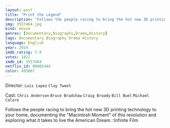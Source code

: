 ```yaml
---
layout: post
title: "Print the Legend"
description: "Follows the people racing to bring the hot new 3D printing technology to your home, documenting the Macintosh Moment of this revolution and exploring what it takes to live the American Dream.::Infinite Film.."
img: 3557464.jpg
kind: movie
genres: [Documentary,Biography,Drama,History]
tags: Documentary Biography Drama History 
language: English
year: 2014
imdb_rating: 7.0
votes: 1821
imdb_id: 3557464
netflix_id: 80005444
color: 495867
---
```

Director: `Luis Lopez` `Clay Tweel`  

Cast: `Chris Anderson` `Bruce Bradshaw` `Craig Broady` `Bill Buel` `Michael Calore` 

Follows the people racing to bring the hot new 3D printing technology to your home, documenting the "Macintosh Moment" of this revolution and exploring what it takes to live the American Dream.::Infinite Film